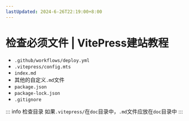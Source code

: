 ```yaml
---
lastUpdated: 2024-6-26T22:19:00+8:00
---
```


# 检查必须文件 | VitePress建站教程

- ```.github/workflows/deploy.yml```
- ```.vitepress/config.mts```
- ```index.md```
- 其他的自定义```.md```文件
- ```package.json```
- ```package-lock.json```
- ```.gitignore```

::: info 检查目录
如果```.vitepress/```在```doc```目录中，```.md```文件应放在```doc```目录中
:::